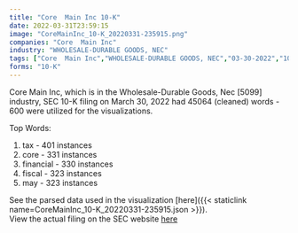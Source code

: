 ```yaml
---
title: "Core  Main Inc 10-K"
date: 2022-03-31T23:59:15
image: "CoreMainInc_10-K_20220331-235915.png"
companies: "Core  Main Inc"
industry: "WHOLESALE-DURABLE GOODS, NEC"
tags: ["Core  Main Inc","WHOLESALE-DURABLE GOODS, NEC","03-30-2022","10-K"]
forms: "10-K"
---
```

Core  Main Inc, which is in the Wholesale-Durable Goods, Nec [5099] industry, SEC 10-K filing on March 30, 2022 had 45064 (cleaned) words - 600 were utilized for the visualizations.

Top Words:
1. tax - 401 instances
2. core - 331 instances
3. financial - 330 instances
4. fiscal - 323 instances
5. may - 323 instances


See the parsed data used in the visualization [here]({{< staticlink name=CoreMainInc_10-K_20220331-235915.json >}}).  
View the actual filing on the SEC website [here](https://www.sec.gov/Archives/edgar/data/1856525/0001856525-22-000013.txt)